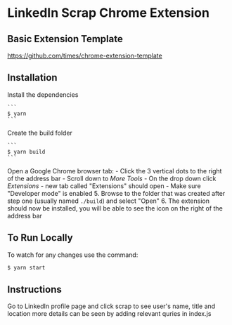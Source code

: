 # LinkedIn Scrap Chrome Extension

## Basic Extension Template
https://github.com/times/chrome-extension-template

## Installation

 Install the dependencies
 
    ```
    $ yarn
    ```
    
Create the build folder

    ```
    $ yarn build
    ```
    
Open a Google Chrome browser tab:
    - Click the 3 vertical dots to the right of the address bar
    - Scroll down to _More Tools_
    - On the drop down click _Extensions_ - new tab called "Extensions" should
      open
    - Make sure "Developer mode" is enabled
5.  Browse to the folder that was created after step one (usually named
    `./build`) and select "Open"
6.  The extension should now be installed, you will be able to see the icon on
    the right of the address bar

## To Run Locally

To watch for any changes use the command:

```bash
$ yarn start
```
## Instructions
Go to LinkedIn profile page and click scrap to see user's name, title and location
more details can be seen by adding relevant quries in index.js

